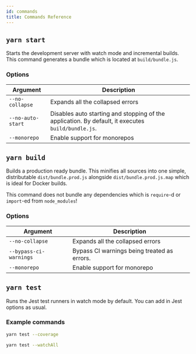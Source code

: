 ```yaml
---
id: commands
title: Commands Reference
---
```



## `yarn start`

Starts the development server with watch mode and incremental builds. This command generates a bundle which is located at `build/bundle.js`.

### Options

| Argument          | Description                                                                                        |
| ----------------- | -------------------------------------------------------------------------------------------------- |
| `--no-collapse`   | Expands all the collapsed errors                                                                   |
| `--no-auto-start` | Disables auto starting and stopping of the application. By default, it executes `build/bundle.js`. |
| `--monorepo`      | Enable support for monorepos                                                                       |

## `yarn build`

Builds a production ready bundle. This minifies all sources into one simple, distributable `dist/bundle.prod.js` alongside `dist/bundle.prod.js.map` which is ideal for Docker builds.

This command does not bundle any dependencies which is `require`-d or `import`-ed from `node_modules`!

### Options

| Argument               | Description                                 |
| ---------------------- | ------------------------------------------- |
| `--no-collapse`        | Expands all the collapsed errors            |
| `--bypass-ci-warnings` | Bypass CI warnings being treated as errors. |
| `--monorepo`           | Enable support for monorepo                 |

## `yarn test`

Runs the Jest test runners in watch mode by default. You can add in Jest options as usual.

### Example commands

```sh
yarn test --coverage

yarn test --watchAll
```
